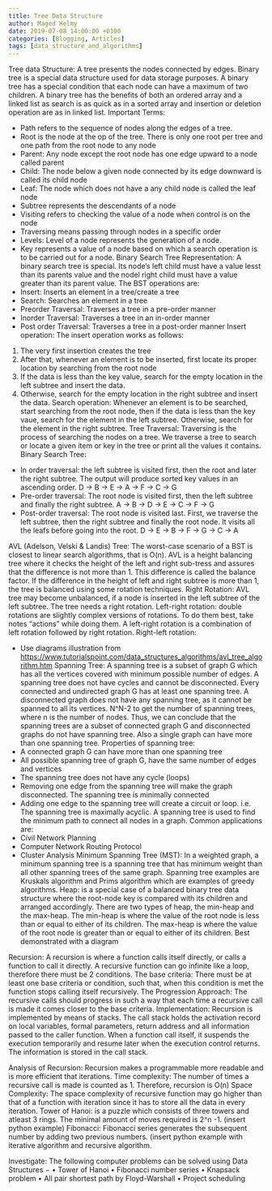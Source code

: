 ```yaml
---
title: Tree Data Structure
author: Maged Helmy
date: 2019-07-08 14:00:00 +0100
categories: [Blogging, Articles]
tags: [data_structure_and_algorithms]
---
```


Tree data Structure: A tree presents the nodes connected by edges. Binary tree is a special data structure used for data storage purposes. A binary tree has a special condition that each node can have a maximum of two children. A binary tree has the benefits of both an ordered array and a linked list as search is as quick as in a sorted array and insertion or deletion operation are as in linked list.
Important Terms:
-	Path refers to the sequence of nodes along the edges of a tree.
-	Root is the node at the op of the tree. There is only one root per tree and one path from the root node to any node
-	Parent: Any node except the root node has one edge upward to a node called parent
-	Child: The node below a given node connected by its edge downward is called its child node
-	Leaf: The node which does not have a any child node is called the leaf node
-	Subtree represents the descendants of a node
-	Visiting refers to checking the value of a node when control is on the node
-	Traversing means passing through nodes in a specific order
-	Levels: Level of a node represents the generation of a node.
-	Key represents a value of a node based on which a search operation is to be carried out for a node.
Binary Search Tree Representation:
A binary search tree is special. Its node’s left child must have a value lesst than its parents value and the nodel right child must have a value greater than its parent value.
The BST operations are:
-	Insert: Inserts an element in a tree/create a tree
-	Search: Searches an element in a tree
-	Preorder Traversal: Traverses a tree in a pre-order manner
-	Inorder Traversal: Traverses a tree in an in-order manner
-	Post order Traversal: Traverses a tree in a post-order manner
Insert operation:
The insert operation works as follows:
1)	The very first insertion creates the tree
2)	After that, whenever an element is to be inserted, first locate its proper location by searching from the root node
3)	If the data is less than the key value, search for the empty location in the left subtree and insert the data.
4)	Otherwise, search for the empty location in the right subtree and insert the data.
Search operation: Whenever an element is to be searched, start searching from the root node, then if the data is less than the key vaue, search for the element in the left subtree. Otherwise, search for the element in the right subtree.
Tree Traversal: Traversing is the process of searching the nodes on a tree. We traverse a tree to search or locate a given item or key in the tree or print all the values it contains.
Binary Search Tree:
-	In order traversal: the left subtree is visited first, then the root and later the right subtree. The output will produce sorted key values in an ascending order. D → B → E → A → F → C → G
-	Pre-order traversal: The root node is visited first, then the left subtree and finally the right subtree. A → B → D → E → C → F → G
-	Post-order traversal: The root node is visited last. First, we traverse the left subtree, then the right subtree and finally the root node. It visits all the leafs before going into the root. D → E → B → F → G → C → A

AVL (Adelson, Velski & Landis) Tree: The worst-case scenario of a BST is closest to linear search algorithms, that is O(n). AVL is a height balancing tree where it checks the height of the left and right sub-tress and assures that the difference is not more than 1. This difference is called the balance factor. If the difference in the height of left and right subtree is more than 1, the tree is balanced using some rotation techniques.
Right Rotation: AVL tree may become unbalanced, if a node is inserted in the left subtree of the left subtree. The tree needs a right rotation.
Left-right rotation: double rotations are slightly complex versions of rotations. To do them best, take notes “actions” while doing them. A left-right rotation is a combination of left rotation followed by right rotation.
Right-left rotation:

-	Use diagrams illustration from https://www.tutorialspoint.com/data_structures_algorithms/avl_tree_algorithm.htm
Spanning Tree: A spanning tree is a subset of graph G which has all the vertices covered with minimum possible number of edges. A spanning tree does not have cycles and cannot be disconnected. Every connected and undirected graph G has at least one spanning tree. A disconnected graph does not have any spanning tree, as it cannot be spanned to all its vertices. N^N-2  to get the number of spanning trees, where n is the number of nodes. Thus, we can conclude that the spanning trees are a subset of connected graph G and disconnected graphs do not have spanning tree. Also a single graph can have more than one spanning tree.
Properties of spanning tree:
-	A connected graph G can have more than one spanning tree
-	All possible spanning tree of graph G, have the same number of edges and vertices
-	The spanning tree does not have any cycle (loops)
-	Removing one edge from the spanning tree will make the graph disconnected. The spanning tree is minimally connected
-	Adding one edge to the spanning tree will create a circuit or loop. i.e. The spanning tree is maximally acyclic.
A spanning tree is used to find the minimum path to connect all nodes in a graph. Common applications are:
-	Civil Network Planning
-	Computer Network Routing Protocol
-	Cluster Analysis
Minimum Spanning Tree (MST): In a weighted graph, a minimum spanning tree is a spanning tree that has minimum weight than all other spanning trees of the same graph. Spanning tree examples are Kruskals algorithm and Prims algorithm which are examples of greedy algorithms.
Heap: is a special case of a balanced binary tree data structure where the root-node key is compared with its children and arranged accordingly. There are two types of heap, the min-heap and the max-heap. The min-heap is where the value of the root node is less than or equal to either of its children. The max-heap is where the value of the root node is greater than or equal to either of its children. Best demonstrated with a diagram

Recursion: A recursion is where a function calls itself directly, or calls a function to call it directly. A recursive function can go infinite like a loop, therefore there must be 2 conditions.
The base criteria: There must be at least one base criteria or condition, such that, when this condition is met the function stops calling itself recursively.
The Progression Approach: The recursive calls should progress in such a way that each time a recursive call is made it comes closer to the base criteria.
Implementation: Recursion is implemented by means of stacks. The call stack holds the activation record on local variables, formal parameters, return address and all information passed to the caller function. When a function call itself, it suspends the execution temporarily and resume later when the execution control returns. The information is stored in the call stack.

Analysis of Recursion: Recursion makes a programmable more readable and is more efficient that iterations.
Time complexity: The number of times a recursive call is made is counted as 1. Therefore, recursion is O(n)
Space Complexity: The space complexity of recursive function may go higher than that of a function with iteration since it has to store all the data in every iteration.
Tower of Hanoi: is a puzzle which consists of three towers and atleast 3 rings. The minimal amount of moves required is 2^n -1. (insert python example)
Fibonacci: Fibonacci series generates the subsequent number by adding two previous numbers. (insert python example with iterative algorithm and recursive algorithm.








Investigate:
The following computer problems can be solved using Data Structures −
•	Tower of Hanoi
•	Fibonacci number series
•	Knapsack problem
•	All pair shortest path by Floyd-Warshall
•	Project scheduling
